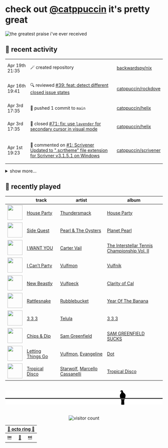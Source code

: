 # check out [@catppuccin](https://github.com/catppuccin) it's pretty great

![the greatest praise i've ever received](https://github.com/user-attachments/assets/ad888e4f-7a22-4eac-85a7-744eacd8eb46)

## 📅 recent activity

<!-- SCRIPT:REPLACE:GITHUB -->
<table>
<tbody>
<tr>
<td><span title='2025-04-19T21:35:33+00:00'>Apr 19th 21:35</span></td>
<td>

🪄 created repository

</td>
<td>

[backwardspy/nix](https://github.com/backwardspy/nix)

</td>
</tr>
<tr>
<td><span title='2025-04-16T19:41:09+00:00'>Apr 16th 19:41</span></td>
<td>

🔍 reviewed [#39: feat: detect different closed issue states](https://github.com/catppuccin/rockdove/pull/39)

</td>
<td>

[catppuccin/rockdove](https://github.com/catppuccin/rockdove)

</td>
</tr>
<tr>
<td><span title='2025-04-03T17:35:37+00:00'>Apr 3rd 17:35</span></td>
<td>

🚢 pushed 1 commit to `main`

</td>
<td>

[catppuccin/helix](https://github.com/catppuccin/helix)

</td>
</tr>
<tr>
<td><span title='2025-04-03T17:35:36+00:00'>Apr 3rd 17:35</span></td>
<td>

🎉 closed [#71: fix: use `lavender` for secondary cursor in visual mode](https://github.com/catppuccin/helix/pull/71)

</td>
<td>

[catppuccin/helix](https://github.com/catppuccin/helix)

</td>
</tr>
<tr>
<td><span title='2025-04-01T19:23:19+00:00'>Apr 1st 19:23</span></td>
<td>

💬 commented on [#1: Scrivener Updated to ".scrtheme" file extension for Scrivner v3.1.5.1 on Windows](https://github.com/catppuccin/scrivener/issues/1)

</td>
<td>

[catppuccin/scrivener](https://github.com/catppuccin/scrivener)

</td>
</tr>
</tbody>
</table>

<details>
<summary>show more...</summary>
<table>
<tbody>
<tr>
<td><span title='2025-04-01T17:08:19+00:00'>Apr 1st 17:08</span></td>
<td>

🚢 pushed 1 commit to `main`

</td>
<td>

[catppuccin/whiskers](https://github.com/catppuccin/whiskers)

</td>
</tr>
<tr>
<td><span title='2025-04-01T17:08:18+00:00'>Apr 1st 17:08</span></td>
<td>

🎉 closed [#86: Added aur link](https://github.com/catppuccin/whiskers/pull/86)

</td>
<td>

[catppuccin/whiskers](https://github.com/catppuccin/whiskers)

</td>
</tr>
<tr>
<td><span title='2025-04-01T17:08:08+00:00'>Apr 1st 17:08</span></td>
<td>

💬 commented on [#86: Added aur link](https://github.com/catppuccin/whiskers/pull/86)

</td>
<td>

[catppuccin/whiskers](https://github.com/catppuccin/whiskers)

</td>
</tr>
<tr>
<td><span title='2025-04-01T17:07:54+00:00'>Apr 1st 17:07</span></td>
<td>

🚢 pushed 1 commit to `patch-1`

</td>
<td>

[wintervoid/whiskers](https://github.com/wintervoid/whiskers)

</td>
</tr>
<tr>
<td><span title='2025-04-01T16:59:20+00:00'>Apr 1st 16:59</span></td>
<td>

🚢 pushed 1 commit to `main`

</td>
<td>

[catppuccin/whiskers](https://github.com/catppuccin/whiskers)

</td>
</tr>
<tr>
<td><span title='2025-04-01T16:59:19+00:00'>Apr 1st 16:59</span></td>
<td>

🎉 closed [#88: chore: add `.direnv/` to gitignore](https://github.com/catppuccin/whiskers/pull/88)

</td>
<td>

[catppuccin/whiskers](https://github.com/catppuccin/whiskers)

</td>
</tr>
<tr>
<td><span title='2025-04-01T16:53:43+00:00'>Apr 1st 16:53</span></td>
<td>

🚢 pushed 1 commit to `main`

</td>
<td>

[catppuccin/whiskers](https://github.com/catppuccin/whiskers)

</td>
</tr>
<tr>
<td><span title='2025-04-01T16:53:42+00:00'>Apr 1st 16:53</span></td>
<td>

🎉 closed [#87: docs: update editor support](https://github.com/catppuccin/whiskers/pull/87)

</td>
<td>

[catppuccin/whiskers](https://github.com/catppuccin/whiskers)

</td>
</tr>
<tr>
<td><span title='2025-04-01T16:53:39+00:00'>Apr 1st 16:53</span></td>
<td>

💬 commented on [#87: docs: update editor support](https://github.com/catppuccin/whiskers/pull/87)

</td>
<td>

[catppuccin/whiskers](https://github.com/catppuccin/whiskers)

</td>
</tr>
<tr>
<td><span title='2025-03-31T19:01:08+00:00'>Mar 31st 19:01</span></td>
<td>

🪄 created repository

</td>
<td>

[backwardspy/rs](https://github.com/backwardspy/rs)

</td>
</tr>
<tr>
<td><span title='2025-03-29T12:33:52+00:00'>Mar 29th 12:33</span></td>
<td>

🔍 reviewed [#511: docs(nix): update information to new apis](https://github.com/catppuccin/vscode/pull/511)

</td>
<td>

[catppuccin/vscode](https://github.com/catppuccin/vscode)

</td>
</tr>
<tr>
<td><span title='2025-03-28T20:17:09+00:00'>Mar 28th 20:17</span></td>
<td>

💬 commented on [#466: The comment and the ghost text have similar color](https://github.com/catppuccin/vscode/issues/466)

</td>
<td>

[catppuccin/vscode](https://github.com/catppuccin/vscode)

</td>
</tr>
<tr>
<td><span title='2025-03-28T20:17:08+00:00'>Mar 28th 20:17</span></td>
<td>

✅ closed [#466: The comment and the ghost text have similar color](https://github.com/catppuccin/vscode/issues/466)

</td>
<td>

[catppuccin/vscode](https://github.com/catppuccin/vscode)

</td>
</tr>
<tr>
<td><span title='2025-03-27T20:32:37+00:00'>Mar 27th 20:32</span></td>
<td>

🎉 closed [#495: fix(ui): use `mantle` for codeblock backgrounds](https://github.com/catppuccin/vscode/pull/495)

</td>
<td>

[catppuccin/vscode](https://github.com/catppuccin/vscode)

</td>
</tr>
<tr>
<td><span title='2025-03-27T20:32:38+00:00'>Mar 27th 20:32</span></td>
<td>

🚢 pushed 1 commit to `main`

</td>
<td>

[catppuccin/vscode](https://github.com/catppuccin/vscode)

</td>
</tr>
<tr>
<td><span title='2025-03-27T20:31:52+00:00'>Mar 27th 20:31</span></td>
<td>

💬 commented on [#495: fix(ui): use `mantle` for codeblock backgrounds](https://github.com/catppuccin/vscode/pull/495)

</td>
<td>

[catppuccin/vscode](https://github.com/catppuccin/vscode)

</td>
</tr>
<tr>
<td><span title='2025-03-27T20:21:03+00:00'>Mar 27th 20:21</span></td>
<td>

💬 commented on [#500: refactor: fix extension debugging](https://github.com/catppuccin/vscode/pull/500)

</td>
<td>

[catppuccin/vscode](https://github.com/catppuccin/vscode)

</td>
</tr>
</tbody>
</table>
</details>
<!-- SCRIPT:REPLACE:GITHUB -->

## 🎵 recently played

<!-- SCRIPT:REPLACE:SPOTIFY -->
| | track | artist | album |
| - | - | - | - |
| <img src="https://i.scdn.co/image/ab67616d000048510a984d7ea9ecf7738cf1d530" width="48" height="48"> | [House Party](https://open.spotify.com/track/6dNpXYhDwtLfJdUXhqA9rX) | [Thundersmack](https://open.spotify.com/artist/1sFuaHWt29kquc8Apiglfb) | [House Party](https://open.spotify.com/track/6dNpXYhDwtLfJdUXhqA9rX) |
| <img src="https://i.scdn.co/image/ab67616d00004851bd981117c0a1ea3332369ebb" width="48" height="48"> | [Side Quest](https://open.spotify.com/track/4fYb4xCVcHw8M1WznJAp3s) | [Pearl & The Oysters](https://open.spotify.com/artist/7ovvjgqrTeuMxbzIykUqDs) | [Planet Pearl](https://open.spotify.com/track/4fYb4xCVcHw8M1WznJAp3s) |
| <img src="https://i.scdn.co/image/ab67616d000048511e9d78bac4a488dd9629afa9" width="48" height="48"> | [I WANT YOU](https://open.spotify.com/track/5Da1hdY00sOCnRQ5jxsJUQ) | [Carter Vail](https://open.spotify.com/artist/4Bu9DnBZ12oX7MiiaJy9hK) | [The Interstellar Tennis Championship Vol. II](https://open.spotify.com/track/5Da1hdY00sOCnRQ5jxsJUQ) |
| <img src="https://i.scdn.co/image/ab67616d00004851de5b7a791e7bb9e195723ff9" width="48" height="48"> | [I Can’t Party](https://open.spotify.com/track/2om87zUjvUhR1unHdqLo1Z) | [Vulfmon](https://open.spotify.com/artist/6pGuw52TrX5SZPdQSxAvgW) | [Vulfnik](https://open.spotify.com/track/2om87zUjvUhR1unHdqLo1Z) |
| <img src="https://i.scdn.co/image/ab67616d00004851a41dfd7aa0fb93cfb3b896a9" width="48" height="48"> | [New Beastly](https://open.spotify.com/track/1yQNHzLx4VFofmUNHT3FHa) | [Vulfpeck](https://open.spotify.com/artist/7pXu47GoqSYRajmBCjxdD6) | [Clarity of Cal](https://open.spotify.com/track/1yQNHzLx4VFofmUNHT3FHa) |
| <img src="https://i.scdn.co/image/ab67616d000048516541feeaf801397c29a59c96" width="48" height="48"> | [Rattlesnake](https://open.spotify.com/track/07QW84jXLxsyWAhNV8jQdi) | [Rubblebucket](https://open.spotify.com/artist/6xriZDSK3wPXhOoZXr9fzF) | [Year Of The Banana](https://open.spotify.com/track/07QW84jXLxsyWAhNV8jQdi) |
| <img src="https://i.scdn.co/image/ab67616d0000485115d15ea19fd5021813f8527f" width="48" height="48"> | [3 3 3](https://open.spotify.com/track/6zXPPWEn95pr4ZeUH4znBt) | [Telula](https://open.spotify.com/artist/1EoYANOJzjAhHD0ChMfn0G) | [3 3 3](https://open.spotify.com/track/6zXPPWEn95pr4ZeUH4znBt) |
| <img src="https://i.scdn.co/image/ab67616d000048510b1358155b176fe8d5da9c3b" width="48" height="48"> | [Chips & Dip](https://open.spotify.com/track/3okxqv9YQyTdmYMaVkVCYO) | [Sam Greenfield](https://open.spotify.com/artist/03ZdbEBsbFHG3uJC6gYiOY) | [SAM GREENFIELD SUCKS](https://open.spotify.com/track/3okxqv9YQyTdmYMaVkVCYO) |
| <img src="https://i.scdn.co/image/ab67616d00004851704735cc8802a1005c537042" width="48" height="48"> | [Letting Things Go](https://open.spotify.com/track/4JlDJCUzDQqxfpc0fTaem3) | [Vulfmon](https://open.spotify.com/artist/6pGuw52TrX5SZPdQSxAvgW), [Evangeline](https://open.spotify.com/artist/1gxczmVzWKNJLz61uI27zJ) | [Dot](https://open.spotify.com/track/4JlDJCUzDQqxfpc0fTaem3) |
| <img src="https://i.scdn.co/image/ab67616d000048510280cb714a47bcacf6433d67" width="48" height="48"> | [Tropical Disco](https://open.spotify.com/track/0f2GmiCT9BfG5ai6OfUzyx) | [Starwolf](https://open.spotify.com/artist/3Ls05mIE3GrqAuTqjdWDGV), [Marcello Cassanelli](https://open.spotify.com/artist/2Y2ZlBMCoDBEumOLdAbGcm) | [Tropical Disco](https://open.spotify.com/track/0f2GmiCT9BfG5ai6OfUzyx) |

<!-- SCRIPT:REPLACE:SPOTIFY -->

<br>

<div align="center">

<picture>
    <source media="(prefers-color-scheme: light)" srcset="assets/pigeon-light.svg">
    <source media="(prefers-color-scheme: dark)" srcset="assets/pigeon-dark.svg">
    <img alt="pigeon sitting on a wire" src="assets/pigeon-light.svg">
</picture>

<br>
<br>

![visitor count](https://profile-counter.glitch.me/backwardspy/count.svg)

<table>
    <thead>
        <th colspan="3"><a href="https://octo-ring.com">🐙 octo ring 🐙</a></th>
    </thead>
    <tbody>
        <td><a href="https://octo-ring.com/p/backwardspy/prev">⏮️</a></td>
        <td><a href="https://octo-ring.com/p/backwardspy/random">🔀</a></td>
        <td><a href="https://octo-ring.com/p/backwardspy/next">⏭️</a></td>
    </tbody>
</table>

</div>
